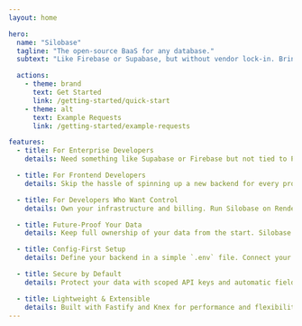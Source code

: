 ```yaml
---
layout: home

hero:
  name: "Silobase"
  tagline: "The open-source BaaS for any database."
  subtext: "Like Firebase or Supabase, but without vendor lock-in. Bring your own infrastructure, plug in your database, and get instant REST APIs with zero backend code."

  actions:
    - theme: brand
      text: Get Started
      link: /getting-started/quick-start
    - theme: alt
      text: Example Requests
      link: /getting-started/example-requests

features:
  - title: For Enterprise Developers
    details: Need something like Supabase or Firebase but not tied to Postgres or a proprietary database? Silobase integrates with the databases you already use and deploys anywhere you want.

  - title: For Frontend Developers
    details: Skip the hassle of spinning up a new backend for every project. Use a single database and get a ready-to-use REST API for all your apps—no backend coding required.

  - title: For Developers Who Want Control
    details: Own your infrastructure and billing. Run Silobase on Render, AWS, Azure, or locally, and stay in control of your stack from day one.

  - title: Future-Proof Your Data
    details: Keep full ownership of your data from the start. Silobase is open source and MIT-licensed, so you’ll never face vendor lock-in.

  - title: Config-First Setup
    details: Define your backend in a simple `.env` file. Connect your database, set API keys, and deploy—no migrations, no boilerplate, no friction.

  - title: Secure by Default
    details: Protect your data with scoped API keys and automatic field masking. Sensitive information stays private, right out of the box.

  - title: Lightweight & Extensible
    details: Built with Fastify and Knex for performance and flexibility. Deploy anywhere—local, cloud, or containers—with minimal overhead.
---
```


